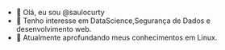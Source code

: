 - 👋 Olá, eu sou @saulocurty
- 👀 Tenho interesse em DataScience,Segurança de Dados e desenvolvimento web.
- 🌱 Atualmente aprofundando meus conhecimentos em Linux.


<!---
saulocurty/saulocurty is a ✨ special ✨ repository because its `README.md` (this file) appears on your GitHub profile.
You can click the Preview link to take a look at your changes.
--->
